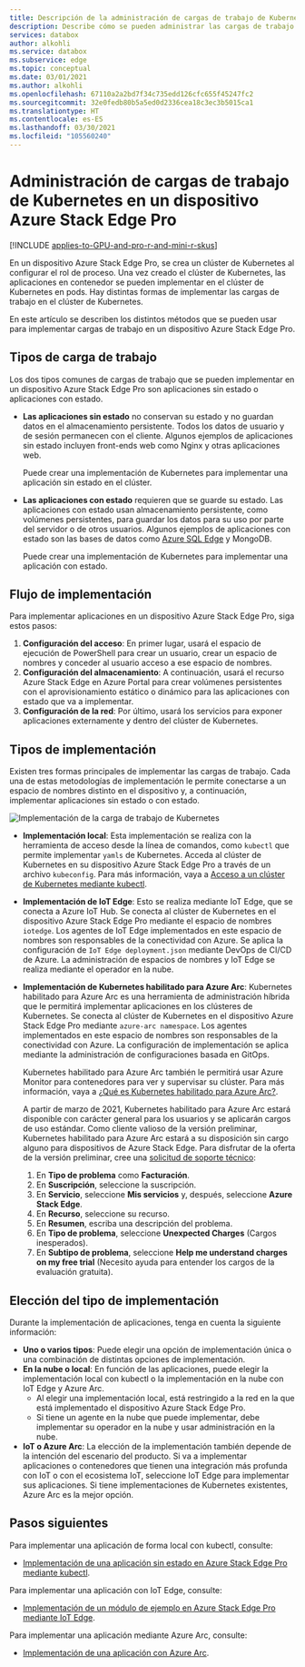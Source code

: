 ```yaml
---
title: Descripción de la administración de cargas de trabajo de Kubernetes en un dispositivo Azure Stack Edge Pro| Microsoft Docs
description: Describe cómo se pueden administrar las cargas de trabajo de Kubernetes en un dispositivo Azure Stack Edge Pro.
services: databox
author: alkohli
ms.service: databox
ms.subservice: edge
ms.topic: conceptual
ms.date: 03/01/2021
ms.author: alkohli
ms.openlocfilehash: 67110a2a2bd7f34c735edd126cfc655f45247fc2
ms.sourcegitcommit: 32e0fedb80b5a5ed0d2336cea18c3ec3b5015ca1
ms.translationtype: HT
ms.contentlocale: es-ES
ms.lasthandoff: 03/30/2021
ms.locfileid: "105560240"
---
```

# <a name="kubernetes-workload-management-on-your-azure-stack-edge-pro-device"></a>Administración de cargas de trabajo de Kubernetes en un dispositivo Azure Stack Edge Pro

[!INCLUDE [applies-to-GPU-and-pro-r-and-mini-r-skus](../../includes/azure-stack-edge-applies-to-gpu-pro-r-mini-r-sku.md)]

En un dispositivo Azure Stack Edge Pro, se crea un clúster de Kubernetes al configurar el rol de proceso. Una vez creado el clúster de Kubernetes, las aplicaciones en contenedor se pueden implementar en el clúster de Kubernetes en pods. Hay distintas formas de implementar las cargas de trabajo en el clúster de Kubernetes. 

En este artículo se describen los distintos métodos que se pueden usar para implementar cargas de trabajo en un dispositivo Azure Stack Edge Pro.

## <a name="workload-types"></a>Tipos de carga de trabajo

Los dos tipos comunes de cargas de trabajo que se pueden implementar en un dispositivo Azure Stack Edge Pro son aplicaciones sin estado o aplicaciones con estado.

- **Las aplicaciones sin estado** no conservan su estado y no guardan datos en el almacenamiento persistente. Todos los datos de usuario y de sesión permanecen con el cliente. Algunos ejemplos de aplicaciones sin estado incluyen front-ends web como Nginx y otras aplicaciones web.

    Puede crear una implementación de Kubernetes para implementar una aplicación sin estado en el clúster. 

- **Las aplicaciones con estado** requieren que se guarde su estado. Las aplicaciones con estado usan almacenamiento persistente, como volúmenes persistentes, para guardar los datos para su uso por parte del servidor o de otros usuarios. Algunos ejemplos de aplicaciones con estado son las bases de datos como [Azure SQL Edge](../azure-sql-edge/overview.md) y MongoDB.

    Puede crear una implementación de Kubernetes para implementar una aplicación con estado. 

## <a name="deployment-flow"></a>Flujo de implementación

Para implementar aplicaciones en un dispositivo Azure Stack Edge Pro, siga estos pasos: 
 
1. **Configuración del acceso**: En primer lugar, usará el espacio de ejecución de PowerShell para crear un usuario, crear un espacio de nombres y conceder al usuario acceso a ese espacio de nombres.
2. **Configuración del almacenamiento**: A continuación, usará el recurso Azure Stack Edge en Azure Portal para crear volúmenes persistentes con el aprovisionamiento estático o dinámico para las aplicaciones con estado que va a implementar.
3. **Configuración de la red**: Por último, usará los servicios para exponer aplicaciones externamente y dentro del clúster de Kubernetes.
 
## <a name="deployment-types"></a>Tipos de implementación

Existen tres formas principales de implementar las cargas de trabajo. Cada una de estas metodologías de implementación le permite conectarse a un espacio de nombres distinto en el dispositivo y, a continuación, implementar aplicaciones sin estado o con estado.

![Implementación de la carga de trabajo de Kubernetes](./media/azure-stack-edge-gpu-kubernetes-workload-management/kubernetes-workload-management-1.png)

- **Implementación local**: Esta implementación se realiza con la herramienta de acceso desde la línea de comandos, como `kubectl` que permite implementar `yamls` de Kubernetes. Acceda al clúster de Kubernetes en su dispositivo Azure Stack Edge Pro a través de un archivo `kubeconfig`. Para más información, vaya a [Acceso a un clúster de Kubernetes mediante kubectl](azure-stack-edge-gpu-create-kubernetes-cluster.md).

- **Implementación de IoT Edge**: Esto se realiza mediante IoT Edge, que se conecta a Azure IoT Hub. Se conecta al clúster de Kubernetes en el dispositivo Azure Stack Edge Pro mediante el espacio de nombres `iotedge`. Los agentes de IoT Edge implementados en este espacio de nombres son responsables de la conectividad con Azure. Se aplica la configuración de `IoT Edge deployment.json` mediante DevOps de CI/CD de Azure. La administración de espacios de nombres y IoT Edge se realiza mediante el operador en la nube.

- **Implementación de Kubernetes habilitado para Azure Arc**: Kubernetes habilitado para Azure Arc es una herramienta de administración híbrida que le permitirá implementar aplicaciones en los clústeres de Kubernetes. Se conecta al clúster de Kubernetes en el dispositivo Azure Stack Edge Pro mediante `azure-arc namespace`. Los agentes implementados en este espacio de nombres son responsables de la conectividad con Azure. La configuración de implementación se aplica mediante la administración de configuraciones basada en GitOps. 
    
    Kubernetes habilitado para Azure Arc también le permitirá usar Azure Monitor para contenedores para ver y supervisar su clúster. Para más información, vaya a [¿Qué es Kubernetes habilitado para Azure Arc?](../azure-arc/kubernetes/overview.md).
    
    A partir de marzo de 2021, Kubernetes habilitado para Azure Arc estará disponible con carácter general para los usuarios y se aplicarán cargos de uso estándar. Como cliente valioso de la versión preliminar, Kubernetes habilitado para Azure Arc estará a su disposición sin cargo alguno para dispositivos de Azure Stack Edge. Para disfrutar de la oferta de la versión preliminar, cree una [solicitud de soporte técnico](https://portal.azure.com/#blade/Microsoft_Azure_Support/HelpAndSupportBlade/newsupportrequest):

    1. En **Tipo de problema** como **Facturación**.
    2. En **Suscripción**, seleccione la suscripción.
    3. En **Servicio**, seleccione **Mis servicios** y, después, seleccione **Azure Stack Edge**.
    4. En **Recurso**, seleccione su recurso.
    5. En **Resumen**, escriba una descripción del problema.
    6. En **Tipo de problema**, seleccione **Unexpected Charges** (Cargos inesperados).
    7. En **Subtipo de problema**, seleccione **Help me understand charges on my free trial** (Necesito ayuda para entender los cargos de la evaluación gratuita).


## <a name="choose-the-deployment-type"></a>Elección del tipo de implementación

Durante la implementación de aplicaciones, tenga en cuenta la siguiente información:

- **Uno o varios tipos**: Puede elegir una opción de implementación única o una combinación de distintas opciones de implementación.
- **En la nube o local**: En función de las aplicaciones, puede elegir la implementación local con kubectl o la implementación en la nube con IoT Edge y Azure Arc. 
    - Al elegir una implementación local, está restringido a la red en la que está implementado el dispositivo Azure Stack Edge Pro.
    - Si tiene un agente en la nube que puede implementar, debe implementar su operador en la nube y usar administración en la nube.
- **IoT o Azure Arc**: La elección de la implementación también depende de la intención del escenario del producto. Si va a implementar aplicaciones o contenedores que tienen una integración más profunda con IoT o con el ecosistema IoT, seleccione IoT Edge para implementar sus aplicaciones. Si tiene implementaciones de Kubernetes existentes, Azure Arc es la mejor opción.


## <a name="next-steps"></a>Pasos siguientes

Para implementar una aplicación de forma local con kubectl, consulte:

- [Implementación de una aplicación sin estado en Azure Stack Edge Pro mediante kubectl](./azure-stack-edge-gpu-deploy-stateless-application-kubernetes.md).

Para implementar una aplicación con IoT Edge, consulte:

- [Implementación de un módulo de ejemplo en Azure Stack Edge Pro mediante IoT Edge](azure-stack-edge-gpu-deploy-sample-module.md).

Para implementar una aplicación mediante Azure Arc, consulte:

- [Implementación de una aplicación con Azure Arc](azure-stack-edge-gpu-deploy-arc-kubernetes-cluster.md).